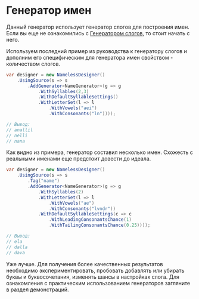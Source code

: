 # Генератор имен

Данный генератор использует генератор слогов для построения имен. Если вы еще не ознакомились с [Генератором слогов](https://github.com/KsanderVine/Yangen/tree/master/docs/generators/SYLLABLE_GENERATOR.md), то стоит начать с него.

Используем последний пример из руководства к генератору слогов и дополним его специфическим для генератора имен свойством - количеством слогов.

```csharp
var designer = new NamelessDesigner()
    .UsingSource(s => s
        .AddGenerator<NameGenerator>(g => g
            .WithSyllables(2,3)
            .WithDefaultSyllableSettings()
            .WithLetterSet(l => l
                .WithVowels("aei")
                .WithConsonants("ln"))));

// Вывод:
// anallil
// nelli
// nana
```

Как видно из примера, генератор составил несколько имен. Схожесть с реальными именами еще предстоит довести до идеала.

```csharp
var designer = new NamelessDesigner()
    .UsingSource(s => s
        .Tag("name")
        .AddGenerator<NameGenerator>(g => g
            .WithSyllables(2)
            .WithLetterSet(l => l
                .WithVowels("ae")
                .WithConsonants("lvndr"))
            .WithDefaultSyllableSettings(c => c
                .WithLeadingConsonantsChance(1)
                .WithTailingConsonantsChance(0.25))));

// Вывод:
// ela
// dalla
// dava
```

Уже лучше. Для получения более качественных результатов необходимо экспериментировать, пробовать добавлять или убирать буквы и буквосочетания, изменять шансы в настройках слога. Для ознакомления с практическим использованием генераторов загляните в раздел демонстраций.

